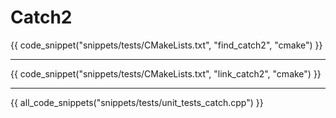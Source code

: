 # Catch2

{{ code_snippet("snippets/tests/CMakeLists.txt", "find_catch2", "cmake") }}

<hr>

{{ code_snippet("snippets/tests/CMakeLists.txt", "link_catch2", "cmake") }}

<hr>

{{ all_code_snippets("snippets/tests/unit_tests_catch.cpp") }}

